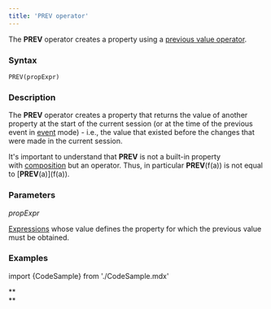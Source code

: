 ```yaml
---
title: 'PREV operator'
---
```


The **PREV** operator creates a property using a [previous value operator](Previous_value_PREV_.md).

### Syntax

    PREV(propExpr)

### Description

The **PREV** operator creates a property that returns the value of another property at the start of the current session (or at the time of the previous event in [event](Events.md#change) mode) - i.e., the value that existed before the changes that were made in the current session.

It's important to understand that **PREV** is not a built-in property with [composition](Composition_JOIN_.md) but an operator. Thus, in particular **PREV**(f(a)) is not equal to \[**PREV**(a)\](f(a)).

### Parameters

*propExpr*

[Expressions](Expression.md) whose value defines the property for which the previous value must be obtained.

### Examples


import {CodeSample} from './CodeSample.mdx'

<CodeSample url="https://documentation.lsfusion.org/sample?file=OperatorPropertySample&block=prev"/>

**  
**
